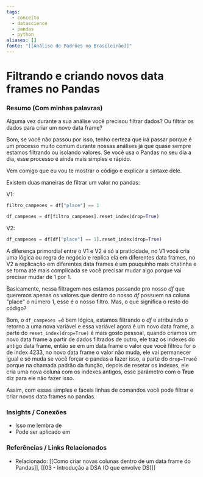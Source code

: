 ```yaml
---
tags:
  - conceito
  - datascience
  - pandas
  - python
aliases: []
fonte: "[[Análise de Padrões no Brasileirão]]"
---
```


# Filtrando e criando novos data frames no Pandas

### Resumo (Com minhas palavras)
Alguma vez durante a sua análise você precisou filtrar dados? Ou filtrar os dados para criar um novo data frame?

Bom, se você não passou por isso, tenho certeza que irá passar porque é um processo muito comum durante nossas análises já que quase sempre estamos filtrando ou isolando valores. Se você usa o Pandas no seu dia a dia, esse processo é ainda mais simples e rápido.

Vem comigo que eu vou te mostrar o código e explicar a sintaxe dele. 

Existem duas maneiras de filtrar um valor no pandas:

V1:
```python
filtro_campeoes = df["place"] == 1

df_campeoes = df[filtro_campeoes].reset_index(drop=True)
```
V2:
```python
df_campeoes = df[df["place"] == 1].reset_index(drop=True)
```

A diferença primordial entre o V1 e V2 é só a praticidade, no V1 você cria uma lógica ou regra de negócio e replica ela em diferentes data frames, no V2 a replicação em diferentes data frames é um pouquinho mais chatinha e se torna até mais complicada se você precisar mudar algo porque vai precisar mudar de 1 por 1.

Basicamente, nessa filtragem nos estamos passando pro nosso *df* que queremos apenas os valores que dentro do nosso *df* possuem na coluna "place" o número 1, esse é o nosso filtro. Mas, o que significa o resto do código? 

Bom, o `df_campeoes =`é bem lógica, estamos filtrando o *df* e atribuindo o retorno a uma nova variável e essa variável agora é um novo data frame, a parte do `reset_index(drop=True)` é mais gosto pessoal, quando criamos um novo data frame a partir de dados filtrados de outro, ele traz os indexes do antigo data frame, então se em um data frame o valor que você filtrou for o de index 4233, no novo data frame o valor não muda, ele vai permanecer igual e só muda se você forçar o pandas a fazer isso, a parte do `drop=True`é porque na chamada padrão da função, depois de resetar os indexes, ele cria uma nova coluna com os indexes antigos, esse parâmetro com o **True** diz para ele não fazer isso.

Assim, com essas simples e fáceis linhas de comandos você pode filtrar e criar novos data frames no pandas.

### Insights / Conexões
- Isso me lembra de 
- Pode ser aplicado em 

### Referências / Links Relacionados
- Relacionado: [[Como criar novas colunas dentro de um data frame do Pandas]], [[03 - Introdução a DSA (O que envolve DS)]]